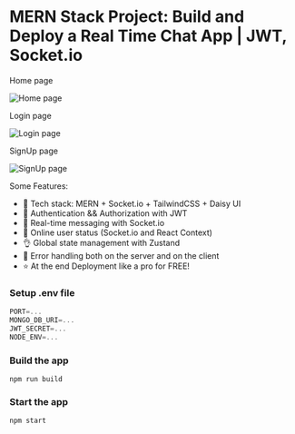 # MERN Stack Project: Build and Deploy a Real Time Chat App | JWT, Socket.io



Home page

![Home page](https://github.com/piyusdev2006/mern-chat-application/assets/103926513/e86d93d7-b55a-4a76-8279-0c00a4250b43)


Login page

![Login page](https://github.com/piyusdev2006/mern-chat-application/assets/103926513/a590be4c-6569-432e-af3c-7d7fd87e1f77)



SignUp page

![SignUp page](https://github.com/piyusdev2006/mern-chat-application/assets/103926513/5f3256e8-e5e8-49f2-beec-79a0653e3b3f)


Some Features:

-   🌟 Tech stack: MERN + Socket.io + TailwindCSS + Daisy UI
-   🎃 Authentication && Authorization with JWT
-   👾 Real-time messaging with Socket.io
-   🚀 Online user status (Socket.io and React Context)
-   👌 Global state management with Zustand
-   🐞 Error handling both on the server and on the client
-   ⭐ At the end Deployment like a pro for FREE!


### Setup .env file

```js
PORT=...
MONGO_DB_URI=...
JWT_SECRET=...
NODE_ENV=...
```

### Build the app

```git bash
npm run build
```

### Start the app

```git bash
npm start
```
